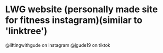 # LWG website (personally made site for fitness instagram)(similar to 'linktree')
 @liftingwithgude on instagram 
 @jgude19 on tiktok
